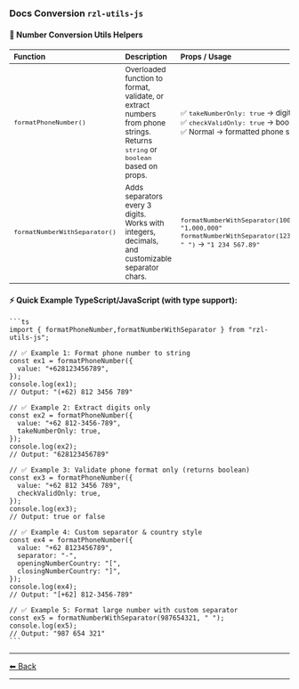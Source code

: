 ### Docs Conversion `rzl-utils-js`   
  #### 🚀 Number Conversion Utils Helpers

  <table>
    <thead>
      <tr>
        <th style="text-align: left"><small>Function</small></th>
        <th style="text-align: left"><small>Description</small></th>
        <th style="text-align: left"><small>Props / Usage</small></th>
      </tr>
    </thead>
    <tbody>
      <tr>
        <td>
          <code><small>formatPhoneNumber()</small></code>
        </td>
        <td>
          <small>
            Overloaded function to format, validate, or extract numbers from phone
            strings.<br />
            Returns <code>string</code> or <code>boolean</code> based on props.
          </small>
        </td>
        <td>
          <small>
            ✅ <code>takeNumberOnly: true</code> → digits<br />
            ✅ <code>checkValidOnly: true</code> → boolean<br />
            ✅ Normal → formatted phone string
          </small>
        </td>
      </tr>
      <tr>
        <td>
          <code><small>formatNumberWithSeparator()</small></code>
        </td>
        <td>
          <small>
            Adds separators every 3 digits.<br />
            Works with integers, decimals, and customizable separator chars.
          </small>
        </td>
        <td>
          <small>
            <code>formatNumberWithSeparator(1000000)</code> → <code>"1,000,000"</code><br />
            <code>formatNumberWithSeparator(1234567.89, " ")</code> →
            <code>"1 234 567.89"</code>
          </small>
        </td>
      </tr>
    </tbody>
  </table>

  #### ⚡ Quick Example TypeScript/JavaScript (with type support):

    ```ts
    import { formatPhoneNumber,formatNumberWithSeparator } from "rzl-utils-js";

    // ✅ Example 1: Format phone number to string
    const ex1 = formatPhoneNumber({
      value: "+628123456789",
    });
    console.log(ex1);
    // Output: "(+62) 812 3456 789"

    // ✅ Example 2: Extract digits only
    const ex2 = formatPhoneNumber({
      value: "+62 812-3456-789",
      takeNumberOnly: true,
    });
    console.log(ex2);
    // Output: "628123456789"

    // ✅ Example 3: Validate phone format only (returns boolean)
    const ex3 = formatPhoneNumber({
      value: "+62 812 3456 789",
      checkValidOnly: true,
    });
    console.log(ex3);
    // Output: true or false

    // ✅ Example 4: Custom separator & country style
    const ex4 = formatPhoneNumber({
      value: "+62 8123456789",
      separator: "-",
      openingNumberCountry: "[",
      closingNumberCountry: "]",
    });
    console.log(ex4);
    // Output: "[+62] 812-3456-789"

    // ✅ Example 5: Format large number with custom separator
    const ex5 = formatNumberWithSeparator(987654321, " ");
    console.log(ex5);
    // Output: "987 654 321"
    ```

---

[⬅ Back](https://github.com/rzl-app/rzl-utils-js?tab=readme-ov-file#detailed-features--conversion-currency)

---
